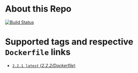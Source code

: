 # About this Repo

[![Build Status][ci-badge]][ci]

# Supported tags and respective `Dockerfile` links

- [`2.2.1`, `latest` (*2.2.2/Dockerfile*)](https://github.com/drupalwxt/site-fgp/blob/e138ac1e1a78f32801976ecac9e52a6c7e1532ac/docker/Dockerfile)


[ci]:                       https://travis-ci.org/drupalwxt/site-fgp
[ci-badge]:                 https://img.shields.io/docker/pulls/drupalwxt/site-fgp.svg
[ci-badge-status]:          https://img.shields.io/docker/automated/drupalwxt/site-fgp.svg
